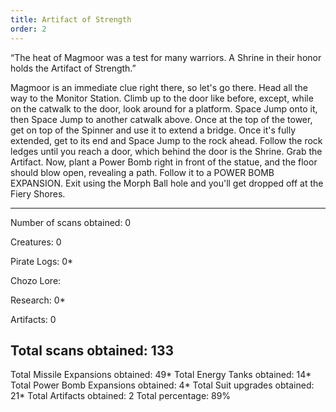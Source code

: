 ```yaml
---
title: Artifact of Strength
order: 2
---
```




“The heat of Magmoor was a test for many
warriors. A Shrine in their honor holds
the Artifact of Strength.”

Magmoor is an immediate clue right there, so let's go there. Head all the way
to the Monitor Station. Climb up to the door like before, except, while on the
catwalk to the door, look around for a platform. Space Jump onto it, then Space
Jump to another catwalk above. Once at the top of the tower, get on top of the
Spinner and use it to extend a bridge. Once it's fully extended, get to its end
and Space Jump to the rock ahead. Follow the rock ledges until you reach a
door, which behind the door is the Shrine. Grab the Artifact. Now, plant a
Power Bomb right in front of the statue, and the floor should blow open,
revealing a path. Follow it to a POWER BOMB EXPANSION. Exit using the Morph
Ball hole and you'll get dropped off at the Fiery Shores.

-------------------------
Number of scans obtained: 0

Creatures: 0

Pirate Logs: 0*

Chozo Lore:

Research: 0*

Artifacts: 0

Total scans obtained: 133
-------------------------

Total Missile Expansions obtained: 49*
Total Energy Tanks obtained: 14*
Total Power Bomb Expansions obtained: 4*
Total Suit upgrades obtained: 21*
Total Artifacts obtained: 2
Total percentage: 89%


